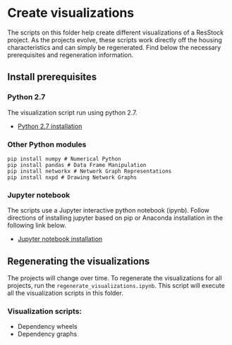# Create visualizations

The scripts on this folder help create different visualizations of a ResStock project.  As the projects evolve, these scripts work directly off the housing characteristics and can simply be regenerated.  Find below the necessary prerequisites and regeneration information.

## Install prerequisites

### Python 2.7

The visualization script run using python 2.7.

 - [Python 2.7 installation](https://www.python.org/downloads/)

### Other Python modules

```
pip install numpy # Numerical Python
pip install pandas # Data Frame Manipulation
pip install networkx # Network Graph Representations
pip install nxpd # Drawing Network Graphs
```

### Jupyter notebook

The scripts use a Jupyter interactive python notebook (ipynb).  Follow directions of installing jupyter based on pip or Anaconda installation in the following link below.

- [Jupyter notebook installation](https://jupyter.org/install)

## Regenerating the visualizations

The projects will change over time. To regenerate the visualizations for all projects, run the `regenerate_visualizations.ipynb`.  This script will execute all the visualization scripts in this folder.

### Visualization scripts:

- Dependency wheels
- Dependency graphs